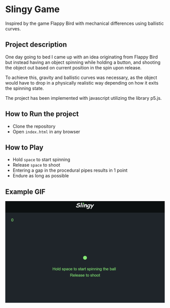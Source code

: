 # Slingy Game
Inspired by the game Flappy Bird with mechanical differences using ballistic curves.

## Project description
One day going to bed I came up with an idea originating from Flappy Bird but instead having an object spinning while holding a button, and shooting the object out based on current position in the spin upon release.

To achieve this, gravity and ballistic curves was necessary, as the object would have to drop in a physically realistic way depending on how it exits the spinning state.

The project has been implemented with javascript utilizing the library p5.js.

## How to Run the project
- Clone the repository
- Open `index.html` in any browser

## How to Play
- Hold `space` to start spinning
- Release `space` to shoot
- Entering a gap in the procedural pipes results in 1 point
- Endure as long as possible

## Example GIF
![Example play](https://github.com/rasmusloje/slingy-game/blob/main/images/slingy-animation.gif)
